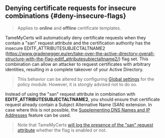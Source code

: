 ## Denying certificate requests for insecure combinations {#deny-insecure-flags}

> Applies to **online** and **offline** certificate templates.

TameMyCerts will automatically deny certificate requests when they contain a "san" request attribute and the certification authority has the insecure EDITF\_ATTRIBUTESUBJECTALTNAME2 (<https://www.gradenegger.eu/en/take-over-the-active-directory-overall-structure-with-the-flag-editf_attributesubjectaltname2/>) flag set. This combination can allow an attacker to request certificates with arbitrary identities, resulting in a complete takeover of your Active Directory.

> This behavior can be altered by configuring [Global settings](#global-settings) for the policy module. However, it is stongly advised not to do so.

Instead of using the "san" request attribute in combination with **EDITF\_ATTRIBUTESUBJECTALTNAME2**, you should ensure that certificate request already contain a Subject Alternative Name (SAN) extension. In case where this is not possible, the [Supplementing DNS Names and IP Addresses](#supplement-dns-names) feature can be used.

> Note that TameMyCerts [will log the presence of the "san" request attribute](#event-id-14) whether the flag is enabled or not.
